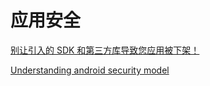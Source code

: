# 应用安全

[别让引入的 SDK 和第三方库导致您应用被下架！](https://mp.weixin.qq.com/s/OBzn_N_nsLzLST-_-bL3gQ)

[Understanding android security model](https://www.slideshare.net/pragatiogal/understanding-android-security-model?qid=ab629b81-ba98-42cb-8ef2-e93ca66c57a8&v=&b=&from_search=76)

